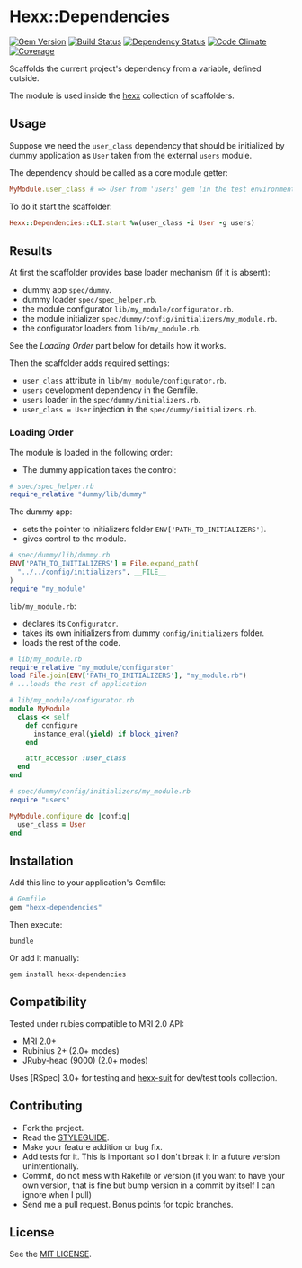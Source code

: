 Hexx::Dependencies
==================

[![Gem Version](https://img.shields.io/gem/v/hexx-dependencies.svg?style=flat)][gem]
[![Build Status](https://img.shields.io/travis/nepalez/hexx-dependencies/master.svg?style=flat)][travis]
[![Dependency Status](https://img.shields.io/gemnasium/nepalez/hexx-dependencies.svg?style=flat)][gemnasium]
[![Code Climate](https://img.shields.io/codeclimate/github/nepalez/hexx-dependencies.svg?style=flat)][codeclimate]
[![Coverage](https://img.shields.io/coveralls/nepalez/hexx-dependencies.svg?style=flat)][coveralls]

[codeclimate]: https://codeclimate.com/github/nepalez/hexx-dependencies
[coveralls]: https://coveralls.io/r/nepalez/hexx-dependencies
[gem]: https://rubygems.org/gems/hexx-dependencies
[gemnasium]: https://gemnasium.com/nepalez/hexx-dependencies
[travis]: https://travis-ci.org/nepalez/hexx-dependencies

Scaffolds the current project's dependency from a variable, defined outside.

The module is used inside the [hexx] collection of scaffolders.

[hexx]: https://github.com/nepalez/hexx

Usage
-----

Suppose we need the `user_class` dependency that should be initialized by dummy application as `User` taken from the external `users` module.

The dependency should be called as a core module getter:

```ruby
MyModule.user_class # => User from 'users' gem (in the test environment)
```

To do it start the scaffolder:

```ruby
Hexx::Dependencies::CLI.start %w(user_class -i User -g users) 
```

Results
-------

At first the scaffolder provides base loader mechanism (if it is absent):

* dummy app `spec/dummy`.
* dummy loader `spec/spec_helper.rb`.
* the module configurator `lib/my_module/configurator.rb`.
* the module initializer `spec/dummy/config/initializers/my_module.rb`.
* the configurator loaders from `lib/my_module.rb`.

See the *Loading Order* part below for details how it works.

Then the scaffolder adds required settings:

* `user_class` attribute in `lib/my_module/configurator.rb`.
* `users` development dependency in the Gemfile.
* `users` loader in the `spec/dummy/initializers.rb`.
* `user_class = User` injection in the `spec/dummy/initializers.rb`.

### Loading Order

The module is loaded in the following order:

* The dummy application takes the control:

```ruby
# spec/spec_helper.rb
require_relative "dummy/lib/dummy"
```

The dummy app:
* sets the pointer to initializers folder `ENV['PATH_TO_INITIALIZERS']`.
* gives control to the module.

```ruby
# spec/dummy/lib/dummy.rb
ENV['PATH_TO_INITIALIZERS'] = File.expand_path(
  "../../config/initializers", __FILE__
)
require "my_module"
```

`lib/my_module.rb`:
* declares its `Configurator`.
* takes its own initializers from dummy `config/initializers` folder.
* loads the rest of the code.

```ruby
# lib/my_module.rb
require_relative "my_module/configurator"
load File.join(ENV['PATH_TO_INITIALIZERS'], "my_module.rb")
# ...loads the rest of application

# lib/my_module/configurator.rb
module MyModule
  class << self
    def configure
      instance_eval(yield) if block_given?
    end

    attr_accessor :user_class
  end
end

# spec/dummy/config/initializers/my_module.rb
require "users"

MyModule.configure do |config|
  user_class = User  
end
```

Installation
------------

Add this line to your application's Gemfile:

```ruby
# Gemfile
gem "hexx-dependencies"
```

Then execute:

```
bundle
```

Or add it manually:

```
gem install hexx-dependencies
```

Compatibility
-------------

Tested under rubies compatible to MRI 2.0 API:
* MRI 2.0+
* Rubinius 2+ (2.0+ modes)
* JRuby-head (9000) (2.0+ modes)

Uses [RSpec] 3.0+ for testing and [hexx-suit] for dev/test tools collection.

[hexx-suit]: https://github.com/nepalez/hexx-suit

Contributing
------------

* Fork the project.
* Read the [STYLEGUIDE](config/metrics/STYLEGUIDE).
* Make your feature addition or bug fix.
* Add tests for it. This is important so I don't break it in a
  future version unintentionally.
* Commit, do not mess with Rakefile or version
  (if you want to have your own version, that is fine but bump version
  in a commit by itself I can ignore when I pull)
* Send me a pull request. Bonus points for topic branches.

License
-------

See the [MIT LICENSE](LICENSE).
